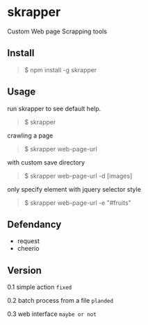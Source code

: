 skrapper
========

Custom Web page Scrapping tools


## Install

> $ npm install -g skrapper

## Usage

run skrapper to see default help.

> $ skrapper

crawling a page

> $ skrapper web-page-url

with custom save directory

> $ skrapper web-page-url -d [images]

only specify element with jquery selector style

> $ skrapper web-page-url -e "#fruits"

## Defendancy

- request
- cheerio

## Version

0.1 simple action `fixed`

0.2 batch process from a file `planded`

0.3 web interface `maybe or not`